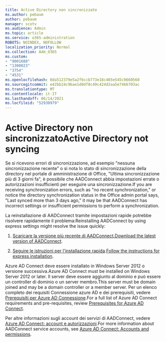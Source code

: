 ```yaml
---
title: Active Directory non sincronizzato
ms.author: pebaum
author: pebaum
manager: scotv
ms.audience: Admin
ms.topic: article
ms.service: o365-administration
ROBOTS: NOINDEX, NOFOLLOW
localization_priority: Normal
ms.collection: Adm_O365
ms.custom:
- "9001688"
- "1300023"
- "3754"
- "4531"
ms.openlocfilehash: 0da512379e5a2f6ccb773e18c465e545c0660560
ms.sourcegitcommit: e42bb24c9bae1d0df8c49c424d2aa5e7466703ac
ms.translationtype: MT
ms.contentlocale: it-IT
ms.lasthandoff: 06/14/2021
ms.locfileid: "52930979"
---
```

# <a name="active-directory-not-syncing"></a><span data-ttu-id="0ad76-102">Active Directory non sincronizzato</span><span class="sxs-lookup"><span data-stu-id="0ad76-102">Active Directory not syncing</span></span>

<span data-ttu-id="0ad76-103">Se si ricevono errori di sincronizzazione, ad esempio "nessuna sincronizzazione recente" o si nota lo stato di sincronizzazione della directory nel portale di amministrazione di Office, "Ultima sincronizzazione più di 3 giorni fa", è possibile che AADConnect abbia impostazioni errate o autorizzazioni insufficienti per eseguire una sincronizzazione.</span><span class="sxs-lookup"><span data-stu-id="0ad76-103">If you are receiving synchronization errors, such as "no recent synchronization," or notice the directory synchronization status in the Office admin portal says, "Last synced more than 3 days ago," it may be that AADConnect has incorrect settings or insufficient permissions to perform a synchronization.</span></span>  

<span data-ttu-id="0ad76-104">La reinstallazione di AADConnect tramite impostazioni rapide potrebbe risolvere rapidamente il problema:</span><span class="sxs-lookup"><span data-stu-id="0ad76-104">Reinstalling AADConnect by using express settings might resolve the issue quickly:</span></span>

1. <span data-ttu-id="0ad76-105">[Scaricare la versione più recente di AADConnect.](https://go.microsoft.com/fwlink/?LinkId=615771)</span><span class="sxs-lookup"><span data-stu-id="0ad76-105">[Download the latest version of AADConnect](https://go.microsoft.com/fwlink/?LinkId=615771).</span></span>

2. <span data-ttu-id="0ad76-106">[Seguire le istruzioni per l'installazione rapida](/azure/active-directory/hybrid/how-to-connect-install-express).</span><span class="sxs-lookup"><span data-stu-id="0ad76-106">[Follow the instructions for express installation](/azure/active-directory/hybrid/how-to-connect-install-express).</span></span>

<span data-ttu-id="0ad76-107">Azure AD Connect deve essere installato in Windows Server 2012 o versione successiva.</span><span class="sxs-lookup"><span data-stu-id="0ad76-107">Azure AD Connect must be installed on Windows Server 2012 or later.</span></span> <span data-ttu-id="0ad76-108">Il server deve essere aggiunto al dominio e può essere un controller di dominio o un server membro.</span><span class="sxs-lookup"><span data-stu-id="0ad76-108">This server must be domain joined and may be a domain controller or a member server.</span></span> <span data-ttu-id="0ad76-109">Per un elenco completo dei requisiti Connessione azure AD e dei prerequisiti, vedere [Prerequisiti per Azure AD Connessione](/azure/active-directory/hybrid/how-to-connect-install-prerequisites).</span><span class="sxs-lookup"><span data-stu-id="0ad76-109">For a full list of Azure AD Connect requirements and pre-requisites, review [Prerequisites for Azure AD Connect](/azure/active-directory/hybrid/how-to-connect-install-prerequisites).</span></span>

<span data-ttu-id="0ad76-110">Per altre informazioni sugli account dei servizi di AADConnect, vedere [Azure AD Connect: account e autorizzazioni](/azure/active-directory/hybrid/reference-connect-accounts-permissions).</span><span class="sxs-lookup"><span data-stu-id="0ad76-110">For more information about AADConnect service accounts, see [Azure AD Connect: Accounts and permissions](/azure/active-directory/hybrid/reference-connect-accounts-permissions).</span></span>
